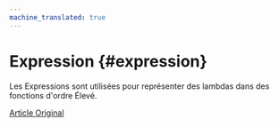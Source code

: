 ```yaml
---
machine_translated: true
---
```


# Expression {#expression}

Les Expressions sont utilisées pour représenter des lambdas dans des fonctions d'ordre Élevé.

[Article Original](https://clickhouse.tech/docs/en/data_types/special_data_types/expression/) <!--hide-->
